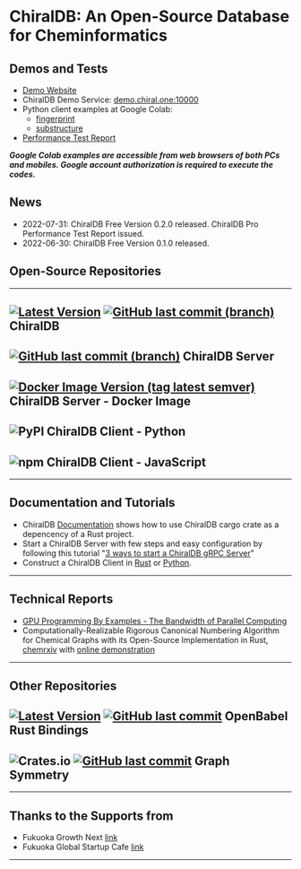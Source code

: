 
# ChiralDB: An Open-Source Database for Cheminformatics

## Demos and Tests

- [Demo Website](http://demo.chiral.one/)
- ChiralDB Demo Service: [demo.chiral.one:10000](demo.chiral.one:10000)
- Python client examples at Google Colab: 
    - [fingerprint](https://colab.research.google.com/drive/1Pz68N1ZuYaVLROZ_akZslvxNdAReZPHZ?usp=sharing)
    - [substructure](https://colab.research.google.com/drive/1A2r3TUEJif1gPGpyCy66Z4HC8yXTYkik?usp=sharing)
- [Performance Test Report](docs/performance_test)

***Google Colab examples are accessible from web browsers of both PCs and mobiles. Google account authorization is required to execute the codes.***

## News

- 2022-07-31: ChiralDB Free Version 0.2.0 released. ChiralDB Pro Performance Test Report issued.
- 2022-06-30: ChiralDB Free Version 0.1.0 released. 

## Open-Source Repositories

---

## [![Latest Version](https://img.shields.io/crates/v/chiral-db.svg?style=flat-square)](https://crates.io/crates/chiral-db) [![GitHub last commit (branch)](https://img.shields.io/github/last-commit/chiral-data/chiral-db/main?style=flat-square)](https://github.com/chiral-data/chiral-db) ChiralDB

## [![GitHub last commit (branch)](https://img.shields.io/github/last-commit/chiral-data/chiral-db-grpc/main?style=flat-square)](https://github.com/chiral-data/chiral-db-grpc) ChiralDB Server
## [![Docker Image Version (tag latest semver)](https://img.shields.io/docker/v/chiraljp/chiral-db-server/latest?style=flat-square)](https://hub.docker.com/r/chiraljp/chiral-db-server) ChiralDB Server - Docker Image

<!-- accessing ChiralDB services from other programming languages -->
## ![PyPI](https://img.shields.io/pypi/v/chiral_db_grpc_client) ChiralDB Client - Python
## ![npm](https://img.shields.io/npm/v/chiral-db-grpc-client-ts?style=flat-square) ChiralDB Client - JavaScript

---

## Documentation and Tutorials

- ChiralDB [Documentation](https://docs.rs/chiral-db/latest/chiral_db/) shows how to use ChiralDB cargo crate as a depencency of a Rust project. 
- Start a ChiralDB Server with few steps and easy configuration by following this tutorial "[3 ways to start a ChiralDB gRPC Server](docs/chiral_db_server)"
- Construct a ChiralDB Client in [Rust](https://github.com/chiral-data/chiral-db-grpc/blob/main/src/client.rs) or [Python](https://github.com/chiral-data/chiral-db-grpc-client/tree/main/python).

---

## Technical Reports

- [GPU Programming By Examples - The Bandwidth of Parallel Computing](docs/training_gpu)
- Computationally-Realizable Rigorous Canonical Numbering Algorithm for Chemical Graphs with its Open-Source Implementation in Rust, [chemrxiv](https://chemrxiv.org/engage/chemrxiv/article-details/61498e006fc3a86839a79037) with [online demonstration](https://m67wz.sse.codesandbox.io) 

---

## Other Repositories

## [![Latest Version](https://img.shields.io/crates/v/openbabel.svg?style=flat-square)](https://crates.io/crates/openbabel) [![GitHub last commit](https://img.shields.io/github/last-commit/rogerwq/openbabel-rust)](https://github.com/rogerwq/openbabel-rust) OpenBabel Rust Bindings
## ![Crates.io](https://img.shields.io/crates/v/graph-symmetry?style=flat-square) [![GitHub last commit](https://img.shields.io/github/last-commit/chiral-data/rust-graph-symmetry?style=flat-square)](https://github.com/chiral-data/rust-graph-symmetry) Graph Symmetry

---

## Thanks to the Supports from
- Fukuoka Growth Next [link](https://growth-next.com/)
- Fukuoka Global Startup Cafe [link](https://startupcafe.jp/en/top-en/)

---